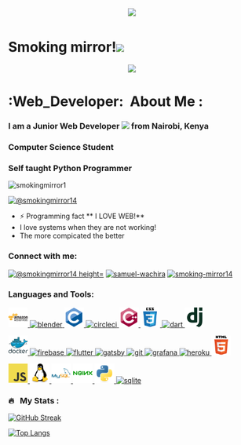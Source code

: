 <h1 align="center"><img src="https://media1.giphy.com/media/26tn33aiTi1jkl6H6/200w.webp?cid=ecf05e47jbrh4wq3jel92lx3qrpct9hclokln1fma0l5t3v5&rid=200w.webp&ct=g" width="80px"></h1> <h1>Smoking mirror!<img src="https://media1.giphy.com/media/26tn33aiTi1jkl6H6/200w.webp?cid=ecf05e47jbrh4wq3jel92lx3qrpct9hclokln1fma0l5t3v5&rid=200w.webp&ct=g" width="60px"></h1>

<p align="center"><img src="https://scontent.fnbo13-1.fna.fbcdn.net/v/t39.30808-6/284592225_1209797673120283_4822544339394377787_n.jpg?_nc_cat=103&ccb=1-7&_nc_sid=730e14&_nc_eui2=AeE1UWul_PnQKSF8I9JIp5VifoInNtW9BH5-gic21b0EfpG_rTprjOMz22sO0ttXY6M9pUshlYPFVm6cZlBoIPxn&_nc_ohc=7_bLxcK7fqMAX9pCZVN&_nc_zt=23&_nc_ht=scontent.fnbo13-1.fna&oh=00_AT9YuUanUH-RYxWZMoKcDn_8JtUmfMaN9g6FD-0yHBrr0A&oe=62A3D0E6"  /></p>
<h1>:Web_Developer: &nbsp;About Me :</h1>

<h3>I am a Junior Web  Developer <img src="https://media.giphy.com/media/WUlplcMpOCEmTGBtBW/giphy.gif" width="30"> from Nairobi, Kenya</h3>
<h3>Computer Science Student</h3>
<h3>Self taught Python Programmer</h3>
<p align="left"> <img src="https://www.dummies.com/wp-content/uploads/471742.image0.jpg" alt="smokingmirror1" /> </p>

<p align="left"> <a href="https://twitter.com/@smokingmirror14" target="blank"><img src="https://img.shields.io/twitter/follow/@smokingmirror14?logo=twitter&style=for-the-badge" alt="@smokingmirror14" /></a> </p>

- ⚡  Programming fact ** I LOVE WEB!**
- I love systems when they are not working!
- The more compicated the better

<h3 align="left">Connect with me:</h3>
<p align="left">
<a href="https://twitter.com/@smokingmirror14" target="blank"><img align="center" src="https://raw.githubusercontent.com/rahuldkjain/github-profile-readme-generator/master/src/images/icons/Social/twitter.svg" alt="@smokingmirror14 height="30" width="40" /></a>
<a href="https://linkedin.com/in/samuel-wachira" target="blank"><img align="center" src="https://raw.githubusercontent.com/rahuldkjain/github-profile-readme-generator/master/src/images/icons/Social/linked-in-alt.svg" alt="samuel-wachira" height="30" width="40" /></a>
<a href="https://instagram.com/smoking-mirror14" target="blank"><img align="center" src="https://raw.githubusercontent.com/rahuldkjain/github-profile-readme-generator/master/src/images/icons/Social/instagram.svg" alt="smoking-mirror14" height="30" width="40" /></a>
</p>

<h3 align="left">Languages and Tools:</h3>
<p align="left"> <a href="https://aws.amazon.com" target="_blank" rel="noreferrer"> <img src="https://raw.githubusercontent.com/devicons/devicon/master/icons/amazonwebservices/amazonwebservices-original-wordmark.svg" alt="aws" width="40" height="40"/> </a> <a href="https://www.blender.org/" target="_blank" rel="noreferrer"> <img src="https://download.blender.org/branding/community/blender_community_badge_white.svg" alt="blender" width="40" height="40"/> </a> <a href="https://www.cprogramming.com/" target="_blank" rel="noreferrer"> <img src="https://raw.githubusercontent.com/devicons/devicon/master/icons/c/c-original.svg" alt="c" width="40" height="40"/> </a> <a href="https://circleci.com" target="_blank" rel="noreferrer"> <img src="https://www.vectorlogo.zone/logos/circleci/circleci-icon.svg" alt="circleci" width="40" height="40"/> </a> <a href="https://www.w3schools.com/cpp/" target="_blank" rel="noreferrer"> <img src="https://raw.githubusercontent.com/devicons/devicon/master/icons/cplusplus/cplusplus-original.svg" alt="cplusplus" width="40" height="40"/> </a> <a href="https://www.w3schools.com/css/" target="_blank" rel="noreferrer"> <img src="https://raw.githubusercontent.com/devicons/devicon/master/icons/css3/css3-original-wordmark.svg" alt="css3" width="40" height="40"/> </a> <a href="https://dart.dev" target="_blank" rel="noreferrer"> <img src="https://www.vectorlogo.zone/logos/dartlang/dartlang-icon.svg" alt="dart" width="40" height="40"/> </a> <a href="https://www.djangoproject.com/" target="_blank" rel="noreferrer">
  
<img src="https://github.com/devicons/devicon/blob/master/icons/django/django-plain.svg" alt="django" width="40" height="40"/>
  
  
</a> <a href="https://www.docker.com/" target="_blank" rel="noreferrer"> <img src="https://raw.githubusercontent.com/devicons/devicon/master/icons/docker/docker-original-wordmark.svg" alt="docker" width="40" height="40"/> </a> <a href="https://firebase.google.com/" target="_blank" rel="noreferrer"> <img src="https://www.vectorlogo.zone/logos/firebase/firebase-icon.svg" alt="firebase" width="40" height="40"/> </a> <a href="https://flutter.dev" target="_blank" rel="noreferrer"> <img src="https://www.vectorlogo.zone/logos/flutterio/flutterio-icon.svg" alt="flutter" width="40" height="40"/> </a> <a href="https://www.gatsbyjs.com/" target="_blank" rel="noreferrer"> <img src="https://www.vectorlogo.zone/logos/gatsbyjs/gatsbyjs-icon.svg" alt="gatsby" width="40" height="40"/> </a> <a href="https://git-scm.com/" target="_blank" rel="noreferrer"> <img src="https://www.vectorlogo.zone/logos/git-scm/git-scm-icon.svg" alt="git" width="40" height="40"/> </a> <a href="https://grafana.com" target="_blank" rel="noreferrer"> <img src="https://www.vectorlogo.zone/logos/grafana/grafana-icon.svg" alt="grafana" width="40" height="40"/> </a> <a href="https://heroku.com" target="_blank" rel="noreferrer"> <img src="https://www.vectorlogo.zone/logos/heroku/heroku-icon.svg" alt="heroku" width="40" height="40"/> </a> <a href="https://www.w3.org/html/" target="_blank" rel="noreferrer"> <img src="https://raw.githubusercontent.com/devicons/devicon/master/icons/html5/html5-original-wordmark.svg" alt="html5" width="40" height="40"/> </a> <a href="https://developer.mozilla.org/en-US/docs/Web/JavaScript" target="_blank" rel="noreferrer">
  
<img src="https://raw.githubusercontent.com/devicons/devicon/master/icons/javascript/javascript-original.svg" alt="javascript" width="40" height="40"/> </a> <a href="https://www.linux.org/" target="_blank" rel="noreferrer"> <img src="https://raw.githubusercontent.com/devicons/devicon/master/icons/linux/linux-original.svg" alt="linux" width="40" height="40"/> </a> <a href="https://www.mysql.com/" target="_blank" rel="noreferrer"> <img src="https://raw.githubusercontent.com/devicons/devicon/master/icons/mysql/mysql-original-wordmark.svg" alt="mysql" width="40" height="40"/> </a> <a href="https://www.nginx.com" target="_blank" rel="noreferrer"> <img src="https://raw.githubusercontent.com/devicons/devicon/master/icons/nginx/nginx-original.svg" alt="nginx" width="40" height="40"/> </a> <a href="https://www.python.org" target="_blank" rel="noreferrer"> <img src="https://raw.githubusercontent.com/devicons/devicon/master/icons/python/python-original.svg" alt="python" width="40" height="40"/> </a> <a href="https://www.sqlite.org/" target="_blank" rel="noreferrer"> <img src="https://www.vectorlogo.zone/logos/sqlite/sqlite-icon.svg" alt="sqlite" width="40" height="40"/> </a> </p>

### 🔥 &nbsp; My Stats :


[![GitHub Streak](http://github-readme-streak-stats.herokuapp.com?user=gamer-snave&theme=algolia&date_format=M%20j%5B%2C%20Y%5D&dates=DD2727)](https://git.io/streak-stats)


[![Top Langs](https://github-readme-stats.vercel.app/api/top-langs/?username=gamer-snave&layout=compact&theme=vision-friendly-dark)](https://github.com/anuraghazra/github-readme-stats)

